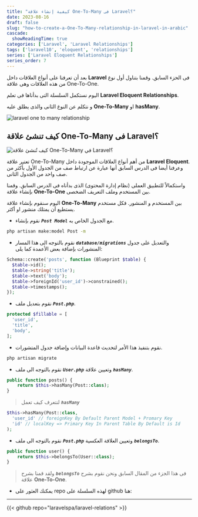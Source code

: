 ```yaml
---
title: "كيفية إنشاء علاقة One-To-Many فى Laravel؟"
date: 2023-08-16
draft: false
slug: "how-to-create-a-One-To-Many-relationship-in-laravel-in-arabic"
cascade:
  showReadingTime: true
categories: ['Laravel', 'Laravel Relationships']
tags: ['laravel10', 'eloquent', 'relationships']
series: ['Laravel Eloquent Relationships']
series_order: 7
---
```


بعد أن تعرفنا على أنواع العلاقات داخل __Laravel__ فى الحزء السابق.
وقمنا بتناول أول نوع من هذه العلاقات وهى علاقة One-To-One.

اليوم نستكمل السلسلة  التى بدأناها فى تعلم __Laravel Eloquent Relationships__.

و نتكلم عن النوع الثانى والذى يطلق عليه __One-To-Many__ او __hasMany__.

![laravel one to many relationship](/img/laravel-eloquent-one-to-many-relationship-ultimate-guide-2023/laravel-eloquent-one-to-many-relationship-ultimate-guide-2023.png "laravel one to many relationship")


## كيف تنشئ علاقة One-To-Many فى Laravel؟
![كيف تُنشئ علاقة One-To-Many في Laravel؟](/img/laravel-eloquent-one-to-many-relationship-ultimate-guide-2023/ar/how-to-create-a-One-To-Many-relationship-in-laravel.png "كيف تُنشئ علاقة One-To-Many في Laravel؟")

 تعتير علاقة One-To-Many من أهم أنواع العلاقات الموجودة داخل __Laravel Eloquent__.
 وعرفنا أيضا فى الدرس السابق أنها عبارة عن ارتباط صف من الجدول الأول بأكثر من صف واحد من الجدول الثانى.

واستكمالاً للتطبيق العملى (نظام إدارة المحتوى) الذى بدأناه فى الدرس السابق.
وقمنا بإنشاء علاقة __One-To-One__ بين المستخدم وملف التعريف الضخصى.

اليوم سنقوم بإنشاء علاقة __One-To-Many__ بين المستخدم و المنشور.
فكل مستخدم يستطيع أن يمتلك منشور او أكثر.

* نقوم بإنشاء ***`Post Model`*** مع الجدول الخاص به.
```bash
php artisan make:model Post -m
```

* نقوم بالتوجه الى هذا المسار ***`database/migrations`*** والتعديل على جدول المنشورات بإضافة بعض الأعمدة كما يلى:
```PHP
Schema::create('posts', function (Blueprint $table) {
  $table->id();
  $table->string('title');
  $table->text('body');
  $table->foreignId('user_id')->constrained();
  $table->timestamps();
});
```

* نقوم بتعديل ملف ***`Post.php`***.
```PHP
protected $fillable = [
  'user_id',
  'title',
  'body',
];
```

* نقوم بتنفيذ هذا الأمر لتحديث قاعدة البيانات وإضافة جدول المتشورات.
```bash
php artisan migrate
```

* نقوم بالتوجه الى ملف ***`User.php`*** وتعيين علاقة ***`hasMany`***.
```PHP
public function posts() {
    return $this->hasMany(Post::class);
}
```


> لنتعرف كيف تعمل ***`hasMany`***
```PHP
$this->hasMany(Post::class,
  'user_id' // foreignKey By Default Parent Model + Promary Key
  'id' // localKey => Primary Key In Parent Table By Default is Id
);
```

* نقوم بالتوجه الى ملف ***`Post.php`*** وتعيين العلاقة العكسية ***`belongsTo`***.
```PHP
public function user() {
    return $this->belongsTo(User::class);
}
```

> ولقد قمنا بشرح ***`belongsTo`*** فى هذا الجزء من المقال السابق ونحن نقوم بشرح علاقة __One-To-One__.

- يمكنك العثور على repo لهذه السلسلة على github هنا:
---
{{< github repo="laravelspa/laravel-relations" >}}
